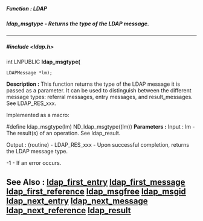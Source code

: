 ##### Function : LDAP
##### ldap_msgtype - Returns the type of the LDAP message.
---
##### #include <ldap.h>
int LNPUBLIC **ldap_msgtype(**

	LDAPMessage *lm);
**Description :**
This function returns the type of the LDAP message it is passed as a 
parameter.  It can be used to distinguish between the different message types: 
referral messages, entry messages, and result_messages.  See LDAP_RES_xxx.

Implemented as a macro:

#define ldap_msgtype(lm) ND_ldap_msgtype((lm))
**Parameters :**
Input :
lm  -  The result(s) of an operation.    See ldap_result.

Output :
(routine)  -  LDAP_RES_xxx - Upon successful completion, returns the LDAP message type.

-1 - If an error occurs.


**See Also :**
[ldap_first_entry](D:/md_files/ldap_first_entry.md)
[ldap_first_message](D:/md_files/ldap_first_message.md)
[ldap_first_reference](D:/md_files/ldap_first_reference.md)
[ldap_msgfree](D:/md_files/ldap_msgfree.md)
[ldap_msgid](D:/md_files/ldap_msgid.md)
[ldap_next_entry](D:/md_files/ldap_next_entry.md)
[ldap_next_message](D:/md_files/ldap_next_message.md)
[ldap_next_reference](D:/md_files/ldap_next_reference.md)
[ldap_result](D:/md_files/ldap_result.md)
---
